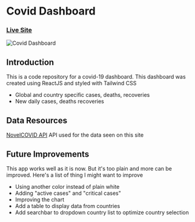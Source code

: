 # Covid Dashboard
### [Live Site](https://foxfox-covid-dashboard.netlify.app/)

![Covid Dashboard](https://i.ibb.co/7NqmJgT/covid-tracker.png)

## Introduction

This is a code repository for a covid-19 dashboard. This dashboard was created using ReactJS and styled with Tailwind CSS

- Global and country specific cases, deaths, recoveries
- New daily cases, deaths recoveries

## Data Resources

[NovelCOVID API](https://github.com/NovelCOVID/API) API used for the data seen on this site

## Future Improvements

This app works well as it is now. But it's too plain and more can be improved. Here's a list of thing I might want to improve

- Using another color instead of plain white
- Adding "active cases" and "critical cases"
- Improving the chart
- Add a table to display data from countries
- Add searchbar to dropdown country list to optimize country selection

